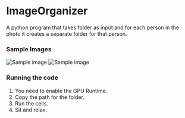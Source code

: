 # ImageOrganizer
A python program that takes folder as input and for each person in the photo it creates a separate folder for that person.
<br/>
### Sample Images
![Sample image](https://i.ibb.co/2t9PsNY/Before-runnig-code.png) ![Sample image](https://i.ibb.co/0Mw701j/After-running-code.png)
### Running the code
1. You need to enable the GPU Runtime.
2. Copy the path for the folder.
3. Run the cells.
4. Sit and relax.

